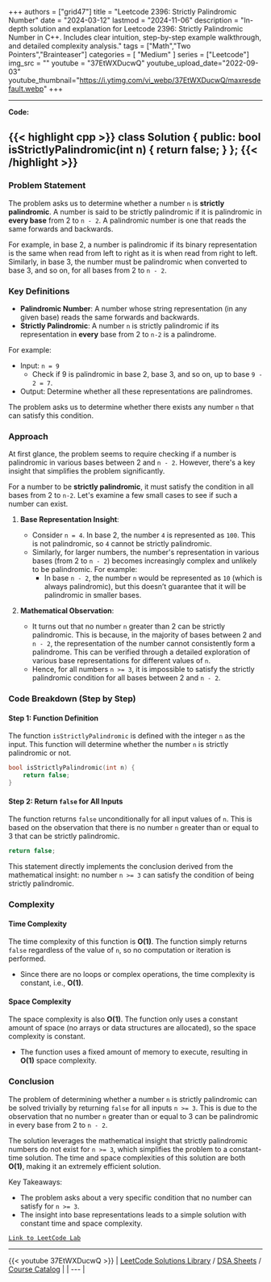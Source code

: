 
+++
authors = ["grid47"]
title = "Leetcode 2396: Strictly Palindromic Number"
date = "2024-03-12"
lastmod = "2024-11-06"
description = "In-depth solution and explanation for Leetcode 2396: Strictly Palindromic Number in C++. Includes clear intuition, step-by-step example walkthrough, and detailed complexity analysis."
tags = ["Math","Two Pointers","Brainteaser"]
categories = [
    "Medium"
]
series = ["Leetcode"]
img_src = ""
youtube = "37EtWXDucwQ"
youtube_upload_date="2022-09-03"
youtube_thumbnail="https://i.ytimg.com/vi_webp/37EtWXDucwQ/maxresdefault.webp"
+++



---
**Code:**

{{< highlight cpp >}}
class Solution {
public:
    bool isStrictlyPalindromic(int n) {
        return false;
    }
};
{{< /highlight >}}
---

### Problem Statement

The problem asks us to determine whether a number `n` is **strictly palindromic**. A number is said to be strictly palindromic if it is palindromic in **every base** from 2 to `n - 2`. A palindromic number is one that reads the same forwards and backwards. 

For example, in base 2, a number is palindromic if its binary representation is the same when read from left to right as it is when read from right to left. Similarly, in base 3, the number must be palindromic when converted to base 3, and so on, for all bases from 2 to `n - 2`.

### Key Definitions
- **Palindromic Number**: A number whose string representation (in any given base) reads the same forwards and backwards.
- **Strictly Palindromic**: A number `n` is strictly palindromic if its representation in **every** base from 2 to `n-2` is a palindrome.

For example:
- Input: `n = 9`
  - Check if 9 is palindromic in base 2, base 3, and so on, up to base `9 - 2 = 7`.
- Output: Determine whether all these representations are palindromes.

The problem asks us to determine whether there exists any number `n` that can satisfy this condition.

### Approach

At first glance, the problem seems to require checking if a number is palindromic in various bases between 2 and `n - 2`. However, there's a key insight that simplifies the problem significantly. 

For a number to be **strictly palindromic**, it must satisfy the condition in all bases from 2 to `n-2`. Let's examine a few small cases to see if such a number can exist.

1. **Base Representation Insight**:
   - Consider `n = 4`. In base 2, the number `4` is represented as `100`. This is not palindromic, so `4` cannot be strictly palindromic.
   - Similarly, for larger numbers, the number's representation in various bases (from 2 to `n - 2`) becomes increasingly complex and unlikely to be palindromic. For example:
     - In base `n - 2`, the number `n` would be represented as `10` (which is always palindromic), but this doesn’t guarantee that it will be palindromic in smaller bases.

2. **Mathematical Observation**:
   - It turns out that no number `n` greater than 2 can be strictly palindromic. This is because, in the majority of bases between 2 and `n - 2`, the representation of the number cannot consistently form a palindrome. This can be verified through a detailed exploration of various base representations for different values of `n`.
   - Hence, for all numbers `n >= 3`, it is impossible to satisfy the strictly palindromic condition for all bases between 2 and `n - 2`.

### Code Breakdown (Step by Step)

#### Step 1: Function Definition

The function `isStrictlyPalindromic` is defined with the integer `n` as the input. This function will determine whether the number `n` is strictly palindromic or not.

```cpp
bool isStrictlyPalindromic(int n) {
    return false;
}
```

#### Step 2: Return `false` for All Inputs

The function returns `false` unconditionally for all input values of `n`. This is based on the observation that there is no number `n` greater than or equal to 3 that can be strictly palindromic. 

```cpp
return false;
```

This statement directly implements the conclusion derived from the mathematical insight: no number `n >= 3` can satisfy the condition of being strictly palindromic.

### Complexity

#### Time Complexity
The time complexity of this function is **O(1)**. The function simply returns `false` regardless of the value of `n`, so no computation or iteration is performed.

- Since there are no loops or complex operations, the time complexity is constant, i.e., **O(1)**.

#### Space Complexity
The space complexity is also **O(1)**. The function only uses a constant amount of space (no arrays or data structures are allocated), so the space complexity is constant.

- The function uses a fixed amount of memory to execute, resulting in **O(1)** space complexity.

### Conclusion

The problem of determining whether a number `n` is strictly palindromic can be solved trivially by returning `false` for all inputs `n >= 3`. This is due to the observation that no number `n` greater than or equal to 3 can be palindromic in every base from 2 to `n - 2`. 

The solution leverages the mathematical insight that strictly palindromic numbers do not exist for `n >= 3`, which simplifies the problem to a constant-time solution. The time and space complexities of this solution are both **O(1)**, making it an extremely efficient solution.

Key Takeaways:
- The problem asks about a very specific condition that no number can satisfy for `n >= 3`.
- The insight into base representations leads to a simple solution with constant time and space complexity.


[`Link to LeetCode Lab`](https://leetcode.com/problems/strictly-palindromic-number/description/)

---
{{< youtube 37EtWXDucwQ >}}
| [LeetCode Solutions Library](https://grid47.xyz/leetcode/) / [DSA Sheets](https://grid47.xyz/sheets/) / [Course Catalog](https://grid47.xyz/courses/) |
| --- |

